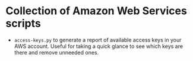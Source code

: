 # Collection of Amazon Web Services scripts

- `access-keys.py` to generate a report of available access keys in your AWS account. Useful for taking a quick glance to see which keys are there and remove unneeded ones.
